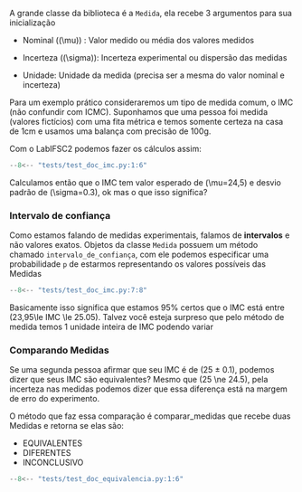 A grande classe da biblioteca é a `Medida`, ela recebe 3 argumentos para sua inicialização

- Nominal (\(\mu\)) : Valor medido ou média dos valores medidos 

- Incerteza (\(\sigma\)): Incerteza experimental ou dispersão das medidas 

- Unidade: Unidade da medida (precisa ser a mesma do valor nominal e incerteza)

Para um exemplo prático consideraremos um tipo de medida comum, o IMC (não confundir com ICMC). Suponhamos que uma pessoa foi medida (valores fictícios) com uma fita métrica e temos somente certeza na casa de 1cm e usamos uma balança com precisão de 100g. 

Com o LabIFSC2 podemos fazer os cálculos assim:

```py title="Cálculo de IMC"
--8<-- "tests/test_doc_imc.py:1:6"
```
Calculamos então que o IMC tem valor esperado de \(\mu=24,5\) e desvio padrão de \(\sigma=0.3\), ok mas o que isso significa?

### Intervalo de confiança
Como estamos falando de medidas experimentais, falamos de **intervalos** e não valores exatos. Objetos da classe `Medida` possuem um método chamado `intervalo_de_confiança`, com ele podemos 
especificar uma probabilidade `p` de estarmos representando os valores possíveis das Medidas

```py title="Intervalo de confiança IMC"
--8<-- "tests/test_doc_imc.py:7:8"
```
Basicamente isso significa que estamos 95% certos que o IMC está entre \(23,95\le IMC \le 25.05\). Talvez você esteja surpreso que pelo método de medida temos 1 unidade inteira de IMC podendo variar


### Comparando Medidas
Se uma segunda pessoa afirmar que seu IMC é de (25 ± 0.1), podemos dizer que seus IMC são equivalentes? Mesmo que \(25 \ne 24.5\), pela incerteza nas medidas podemos dizer que essa diferença está na margem de erro do experimento. 

O método que faz essa comparação é comparar_medidas que recebe duas Medidas e retorna se elas são:

- EQUIVALENTES 
- DIFERENTES 
- INCONCLUSIVO 

```py title="Comparando IMC"
--8<-- "tests/test_doc_equivalencia.py:1:6"
```
